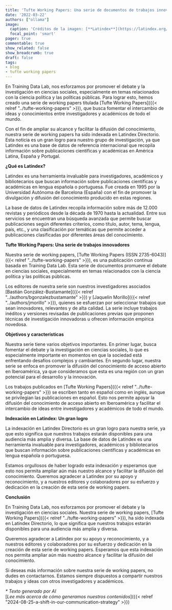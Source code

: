 ```yaml
---
title: 'Tufte Working Papers: Una serie de documentos de trabajos innovadores ya indexada en Latindex'
date: '2022-03-22'
authors: ["ollama"]
image:
  caption: 'Créditos de la imagen: [**Latindex**](https://latindex.org/latindex/inicio)'
  focal_point: 'smart'
pager: true
commentable: true
show_related: false
show_breadcrumb: true
draft: false
tags:
- blog
- tufte working papers
---
```


En Training Data Lab, nos esforzamos por promover el debate y la investigación en ciencias sociales, especialmente en temas relacionados con la ciencia política y las políticas públicas. Para lograr esto, hemos creado una serie de working papers titulada [Tufte Working Papers]({{< relref "../tufte-working-papers" >}}), que busca fomentar el intercambio de ideas y conocimientos entre investigadores y académicos de todo el mundo.

<!--more-->

Con el fin de ampliar su alcance y facilitar la difusión del conocimiento, nuestra serie de working papers ha sido indexada en Latindex Directorio. Esta noticia es un gran logro para nuestro grupo de investigación, ya que Latindex es una base de datos de referencia internacional que recopila información sobre publicaciones científicas y académicas en América Latina, España y Portugal.

 **¿Qué es Latindex?**

Latindex es una herramienta invaluable para investigadores, académicos y bibliotecarios que buscan información sobre publicaciones científicas y académicas en lengua española o portuguesa. Fue creada en 1995 por la Universidad Autónoma de Barcelona (España) con el fin de promover la divulgación y difusión del conocimiento producido en estas regiones.

La base de datos de Latindex recopila información sobre más de 12.000 revistas y periódicos desde la década de 1970 hasta la actualidad. Entre sus servicios se encuentran una búsqueda avanzada que permite buscar publicaciones según diferentes criterios, como título, autor, tema, lengua, país, etc., y una clasificación por temáticas que permite acceder a publicaciones clasificadas por diferentes áreas del conocimiento.

**Tufte Working Papers: Una serie de trabajos innovadores**

Nuestra serie de working papers, [Tufte Working Papers (ISSN 2735-6043)]({{< relref "../tufte-working-papers" >}}), es una publicación continua basada en Training Data Lab. Esta serie de documentos promueve el debate en ciencias sociales, especialmente en temas relacionados con la ciencia política y las políticas públicas.

Los editores de nuestra serie son nuestros investigadores asociados [Bastián González-Bustamante]({{< relref "../authors/bgonzalezbustamante" >}}) y [Jaquelin Morillo]({{< relref "../authors/jmorillo" >}}), quienes se esfuerzan por seleccionar trabajos que sean innovadores, relevantes y de alta calidad. La serie incluye trabajos inéditos y versiones revisadas de publicaciones previas que proponen técnicas de investigación innovadoras u ofrecen información empírica novedosa.

**Objetivos y características**

Nuestra serie tiene varios objetivos importantes. En primer lugar, busca fomentar el debate y la investigación en ciencias sociales, lo que es especialmente importante en momentos en que la sociedad está enfrentando desafíos complejos y cambiantes. En segundo lugar, nuestra serie se enfoca en promover la difusión del conocimiento de acceso abierto en Iberoamérica, ya que consideramos que esta es una región con un gran potencial para el desarrollo y la innovación.

Los trabajos publicados en [Tufte Working Papers]({{< relref "../tufte-working-papers" >}}) se escriben tanto en español como en inglés, aunque se privilegian las publicaciones en español. Esto nos permite apoyar la difusión del conocimiento de acceso abierto en Iberoamérica y facilitar el intercambio de ideas entre investigadores y académicos de todo el mundo.

**Indexación en Latindex: Un gran logro**

La indexación en Latindex Directorio es un gran logro para nuestra serie, ya que esto significa que nuestros trabajos estarán disponibles para una audiencia más amplia y diversa. La base de datos de Latindex es una herramienta invaluable para investigadores, académicos y bibliotecarios que buscan información sobre publicaciones científicas y académicas en lengua española o portuguesa.

Estamos orgullosos de haber logrado esta indexación y esperamos que esto nos permita ampliar aún más nuestro alcance y facilitar la difusión del conocimiento. Queremos agradecer a Latindex por su apoyo y reconocimiento, y a nuestros editores y colaboradores por su esfuerzo y dedicación en la creación de esta serie de working papers.

**Conclusión**

En Training Data Lab, nos esforzamos por promover el debate y la investigación en ciencias sociales. Nuestra serie de working papers, [Tufte Working Papers]({{< relref "../tufte-working-papers" >}}), ha sido indexada en Latindex Directorio, lo que significa que nuestros trabajos estarán disponibles para una audiencia más amplia y diversa.

Queremos agradecer a Latindex por su apoyo y reconocimiento, y a nuestros editores y colaboradores por su esfuerzo y dedicación en la creación de esta serie de working papers. Esperamos que esta indexación nos permita ampliar aún más nuestro alcance y facilitar la difusión del conocimiento.

Si deseas más información sobre nuestra serie de working papers, no dudes en contactarnos. Estamos siempre dispuestos a compartir nuestros trabajos y ideas con otros investigadores y académicos.

_* Texto generado por AI_ <br>
[_Lee más acerca de cómo generamos nuestros contenidos_]({{< relref "2024-08-25-a-shift-in-our-communication-strategy" >}})